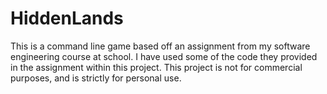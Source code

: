 # HiddenLands
This is a command line game based off an assignment from my software engineering course at school.
I have used some of the code they provided in the assignment within this project.
This project is not for commercial purposes, and is strictly for personal use.
